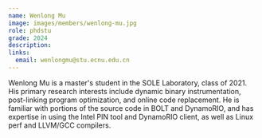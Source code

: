 ```yaml
---
name: Wenlong Mu
image: images/members/wenlong-mu.jpg
role: phdstu
grade: 2024
description: 
links:
  email: wenlongmu@stu.ecnu.edu.cn
---
```


Wenlong Mu is a master's student in the SOLE Laboratory, class of 2021. His primary research interests include dynamic binary instrumentation, post-linking program optimization, and online code replacement. He is familiar with portions of the source code in BOLT and DynamoRIO, and has expertise in using the Intel PIN tool and DynamoRIO client, as well as Linux perf and LLVM/GCC compilers.
